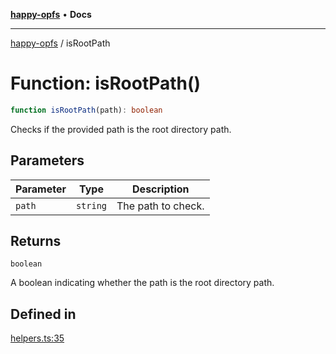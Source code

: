 [**happy-opfs**](../README.md) • **Docs**

***

[happy-opfs](../README.md) / isRootPath

# Function: isRootPath()

```ts
function isRootPath(path): boolean
```

Checks if the provided path is the root directory path.

## Parameters

| Parameter | Type | Description |
| ------ | ------ | ------ |
| `path` | `string` | The path to check. |

## Returns

`boolean`

A boolean indicating whether the path is the root directory path.

## Defined in

[helpers.ts:35](https://github.com/JiangJie/happy-opfs/blob/573f9d2f13523da5aaf43c4022204dc4a870819c/src/fs/helpers.ts#L35)
